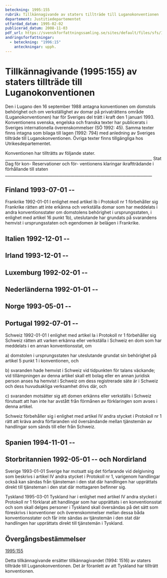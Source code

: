 ```yaml
---
beteckning: 1995:155
rubrik: Tillkännagivande av staters tillträde till Luganokonventionen
departement: Justitiedepartementet
utfardad_datum: 1995-02-02
publicerad_datum: 2008-11-03
pdf_url: https://svenskforfattningssamling.se/sites/default/files/sfs/1995-02/SFS1995-155.pdf
andringsforfattningar:
  - beteckning: "1996:15"
    anteckningar: upph.
---
```


# Tillkännagivande (1995:155) av staters tillträde till Luganokonventionen

Den i Lugano den 16 september 1988 antagna konventionen om domstols behörighet och om verkställighet av domar på privaträttens område (Luganokonventionen) har för Sveriges del trätt i kraft den 1 januari 1993. Konventionens svenska, engelska och franska texter har publicerats i Sveriges internationella överenskommelser (SÖ 1992: 45). Samma texter finns intagna som bilaga till lagen (1992: 794) med anledning av Sveriges tillträde till Luganokonventionen. Övriga texter finns tillgängliga hos Utrikesdepartementet.

Konventionen har tillträtts av följande stater. __________________________________________________________________________ Stat 		Dag för kon- 		Reservationer och för- ventionens  		klaringar ikraftträdande i förhållande till staten __________________________________________________________________________

## Finland 	1993-07-01 --

Frankrike 	1992-01-01 	I enlighet med artikel Ib i Protokoll nr 1 förbehåller sig Frankrike rätten att inte erkänna och verkställa domar som har meddelats i andra konventionsstater om domstolens behörighet i ursprungsstaten, i enlighet med artikel 16 punkt 1b), uteslutande har grundats på svarandens hemvist i ursprungsstaten och egendomen är belägen i Frankrike.

## Italien 	1992-12-01 --

## Irland  	1993-12-01 --

## Luxemburg 	1992-02-01 --

## Nederländerna 	1992-01-01 --

## Norge  		1993-05-01 --

## Portugal 	1992-07-01 --

Schweiz 	1992-01-01 	I enlighet med artikel Ia i Protokoll nr 1 förbehåller sig Schweiz rätten att varken erkänna eller verkställa i Schweiz en dom som har meddelats i en annan konventionsstat, om

a) domstolen i ursprungsstaten har uteslutande grundat sin behörighet på artikel 5 punkt 1 i konventionen, och

b) svaranden hade hemvist i Schweiz vid tidpunkten för talans väckande; vid tillämpningen av denna artikel skall ett bolag eller en annan juridisk person anses ha hemvist i Schweiz om dess registrerade säte är i Schweiz och dess huvudsakliga verksamhet drivs där, och

c) svaranden motsätter sig att domen erkänns eller verkställs i Schweiz förutsatt att han inte har avstått från förmånen av förklaringen som avses i denna artikel.

Schweiz förbehåller sig i enlighet med artikel IV andra stycket i Protokoll nr 1 rätt att kräva andra förfaranden vid översändande mellan tjänstemän av handlingar som sänds till eller från Schweiz.

## Spanien 	1994-11-01 --

## Storbritannien 	1992-05-01 -- och Nordirland

Sverige 	1993-01-01 	Sverige har motsatt sig det förfarande vid delgivning som beskrivs i artikel IV andra stycket i Protokoll nr 1, varigenom handlingar också kan sändas från tjänsteman i den stat där handlingen har upprättats direkt till tjänsteman i den stat där mottagaren befinner sig.

Tyskland 	1995-03-01 	Tyskland har i enlighet med artikel IV andra stycket i Protokoll nr 1 förklarat att handlingar som har upprättats i en konventionsstat och som skall delges personer i Tyskland skall översändas på det sätt som föreskrivs i konventioner och överenskommelser mellan dessa båda konventionsstater och får inte sändas av tjänstemän i den stat där handlingen har upprättats direkt till tjänstemän i Tyskland.

## Övergångsbestämmelser

[1995:155](https://selex.se/eli/sfs/1995/155)

Detta tillkännagivande ersätter tillkännagivandet (1994: 1516) av staters tillträde till Luganokonventionen. Det är föranlett av att Tyskland har tillträtt konventionen.